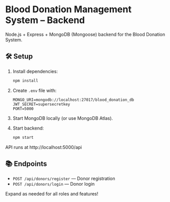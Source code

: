 # Blood Donation Management System – Backend

Node.js + Express + MongoDB (Mongoose) backend for the Blood Donation System.

## 🛠️ Setup

1. Install dependencies:
   ```bash
   npm install
   ```

2. Create `.env` file with:
   ```env
   MONGO_URI=mongodb://localhost:27017/blood_donation_db
   JWT_SECRET=supersecretkey
   PORT=5000
   ```

3. Start MongoDB locally (or use MongoDB Atlas).

4. Start backend:
   ```bash
   npm start
   ```

API runs at http://localhost:5000/api

## 📚 Endpoints

- `POST /api/donors/register` — Donor registration
- `POST /api/donors/login` — Donor login

Expand as needed for all roles and features!
